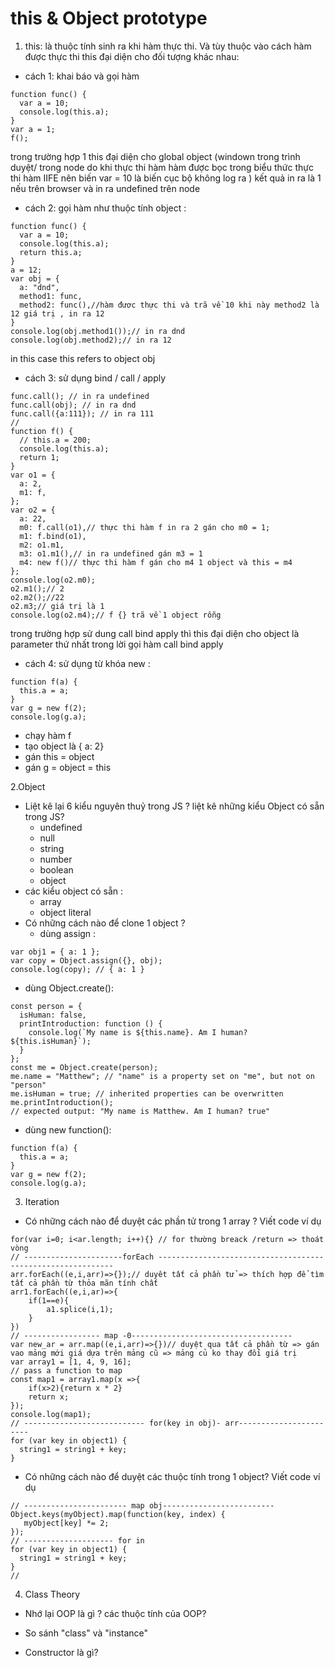 # this & Object prototype
1. this:
là thuộc tính sinh ra khi hàm thực thi. Và tùy thuộc vào cách hàm được thực thi this đại diện cho đối tượng khác nhau:

* cách 1: khai báo và gọi hàm 
 
```javascipt 
function func() {
  var a = 10;
  console.log(this.a);
}
var a = 1;
f();
```
trong trường hợp 1 this đại diện cho global object (windown trong trình duyệt/ trong node do khi thực thi hàm hàm được bọc trong biểu thức thực thi hàm IIFE nên biến var = 10 là biến cục bộ không log ra ) kết quả in ra là 1 nếu trên browser và in ra undefined trên node
* cách 2: gọi hàm như thuộc tính object :

```
function func() {
  var a = 10;
  console.log(this.a);
  return this.a;
}
a = 12;
var obj = {
  a: "dnd",
  method1: func,
  method2: func(),//hàm đươc thực thi và trã về 10 khi này method2 là 12 giá trị , in ra 12
}
console.log(obj.method1());// in ra dnd
console.log(obj.method2);// in ra 12
```
in this case this refers to object obj 

* cách 3: sử dụng bind / call / apply 
```
func.call(); // in ra undefined 
func.call(obj); // in ra dnd
func.call({a:111}); // in ra 111
//
function f() {
  // this.a = 200;
  console.log(this.a);
  return 1;
}
var o1 = {
  a: 2,
  m1: f,
};
var o2 = {
  a: 22,
  m0: f.call(o1),// thực thi hàm f in ra 2 gán cho m0 = 1;
  m1: f.bind(o1),
  m2: o1.m1,
  m3: o1.m1(),// in ra undefined gán m3 = 1
  m4: new f()// thực thi hàm f gán cho m4 1 object và this = m4
};
console.log(o2.m0);
o2.m1();// 2 
o2.m2();//22
o2.m3;// giá trị là 1 
console.log(o2.m4);// f {} trã về 1 object rỗng
```

trong trường hợp sử dung call bind apply thì this đại diện cho object là parameter thứ nhất trong lời gọi hàm call bind apply

* cách 4: sử dụng từ khóa new :

```
function f(a) {
  this.a = a;
}
var g = new f(2);
console.log(g.a);
```
- chạy hàm f
- tạo object là  { a: 2} 
- gán this = object 
- gán g = object = this

2.Object 
- Liệt kê lại 6 kiểu nguyên thuỷ trong JS ? liệt kê những kiểu Object có sẵn trong JS?
	- undefined 
	- null 
	- string 
	- number
	- boolean
	- object 
- các kiểu object có sẵn :
	- array 
	- object literal 
- Có những cách nào để clone 1 object ?
	- dùng assign :
```
var obj1 = { a: 1 };
var copy = Object.assign({}, obj);
console.log(copy); // { a: 1 }
```
- dùng Object.create():
```
const person = {
  isHuman: false,
  printIntroduction: function () {
    console.log(`My name is ${this.name}. Am I human? ${this.isHuman}`);
  }
};
const me = Object.create(person);
me.name = "Matthew"; // "name" is a property set on "me", but not on "person"
me.isHuman = true; // inherited properties can be overwritten
me.printIntroduction();
// expected output: "My name is Matthew. Am I human? true"
```
- dùng new function():
```
function f(a) {
  this.a = a;
}
var g = new f(2);
console.log(g.a);
```
3. Iteration
* Có những cách nào để duyệt các phần tử trong 1 array ? Viết code ví dụ
```
for(var i=0; i<ar.length; i++){} // for thường breack /return => thoát vòng
// ----------------------forEach ------------------------------------------------------------
arr.forEach((e,i,arr)=>{});// duyêt tất cả phần tử => thích hợp để tìm tất cả phần từ thỏa mãn tính chất
arr1.forEach((e,i,ar)=>{
	if(1==e){
		a1.splice(i,1);
	}
})
// ----------------- map -0------------------------------------
var new_ar = arr.map((e,i,arr)=>{})// duyệt qua tất cả phần từ => gán vao mảng mới giá dựa trên mảng cũ => mảng củ ko thay đổi giá trị
var array1 = [1, 4, 9, 16];
// pass a function to map
const map1 = array1.map(x =>{
	if(x>2){return x * 2}
	return x;
});
console.log(map1);
// --------------------------- for(key in obj)- arr-----------------------
for (var key in object1) {
  string1 = string1 + key;
}

```
* Có những cách nào để duyệt các thuộc tính trong 1 object? Viết code ví dụ
```
// ----------------------- map obj-------------------------
Object.keys(myObject).map(function(key, index) {
   myObject[key] *= 2;
});
// -------------------- for in
for (var key in object1) {
  string1 = string1 + key;
}
//
```
4. Class Theory
* Nhớ lại OOP là gì ? các thuộc tính của OOP?

* So sánh "class" và "instance"
* Constructor là gì?
